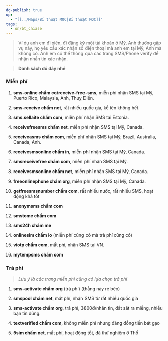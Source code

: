 ```yaml
---
dg-publish: true
up:
  - "[[../Maps/Bí thuật MOC|Bí thuật MOC]]"
tags:
  - on/bt_chiase
---
```

> Ví dụ anh em đi xiên, đi đăng ký một tài khoản ở Mỹ, Anh thường gặp vụ này, họ yêu cầu xác nhận số điện thoại mà anh em tại Mỹ, Anh mà không có. Anh em có thể thông qua các trang SMS/Phone verify để nhận nhắn tin xác nhận. 

> **Danh sách đó đây nhé**

### Miễn phí
1. **sms-online chấm co/receive-free-sms**, miễn phí nhận SMS tại Mỹ, Puerto Rico, Malaysia, Anh, Thuỵ Điển.
    
2. **sms-receive chấm net**, rất nhiều quốc gia, kể tên không hết.
    
3. **sms.sellaite chấm com**, miễn phí nhận SMS tại Estonia.
    
4. **receivefreesms chấm net**, miễn phí nhận SMS tại Mỹ, Canada.
    
5. **receiveasms chấm com**, miễn phí nhận SMS tại Mỹ, Brazil, Australia, Canada, Anh.
    
6. **receivesmsonline chấm in**, miễn phí nhận SMS tại Mỹ, Canada.
    
7. **smsreceivefree chấm com**, miễn phí nhận SMS tại Mỹ.
    
8. **receivesmsonline chấm net**, miễn phí nhận SMS tại Mỹ, Canada.
    
9. **freeonlinephone chấm org**, miễn phí nhận SMS tại Mỹ, Canada.
    
10. **getfreesmsnumber chấm com**, rất nhiều nước, rất nhiều SMS, hoạt động khá tốt
    
11. **anonymsms chấm com**
    
12. **smstome chấm com**
    
13. **sms24h chấm me**
    
14. **onlinesim chấm io** (miễn phí cũng có mà trả phí cũng có)
    
15. **viotp chấm com**, mất phí, nhận SMS tại VN.
    
16. **mytempsms chấm com** 
    

### Trả phí

> *Lưu ý là các trang miễn phí cũng có lựa chọn trả phí*

1. **sms-activate chấm org** (trả phí) (thằng này rẻ bèo)
    
2. **smspool chấm net**, mất phí, nhận SMS từ rất nhiều quốc gia
    
3. **sms-activate chấm org**, trả phí, 3800đ/nhắn tin, đắt sắt ra miếng, nhiều bạn tin dùng.
    
4. **textverified chấm com**, không miễn phí nhưng đáng đồng tiền bát gạo
    
5. **5sim chấm net**, mất phí, hoạt động tốt, đã thử nghiệm ở Thổ